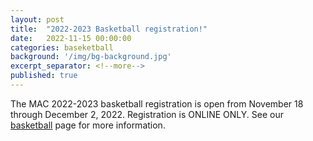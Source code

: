 ```yaml
---
layout: post
title:  "2022-2023 Basketball registration!"
date:   2022-11-15 00:00:00
categories: baseketball
background: '/img/bg-background.jpg'
excerpt_separator: <!--more-->
published: true
---
```

The MAC 2022-2023 basketball registration is open from November 18 through December 2, 2022. Registration is ONLINE ONLY. See our [basketball](/basketball) page for more information.
